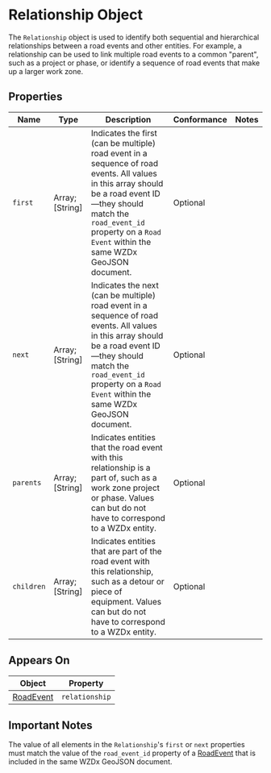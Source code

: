 # Relationship Object
The `Relationship` object is used to identify both sequential and hierarchical relationships between a road events and other entities. For example, a relationship can be used to link multiple road events to a common "parent", such as a project or phase, or identify a sequence of road events that make up a larger work zone.

## Properties
Name | Type | Description | Conformance | Notes
--- | --- | --- | --- | ---
`first` | Array; \[String\] | Indicates the first (can be multiple) road event in a sequence of road events. All values in this array should be a road event ID—they should match the `road_event_id` property on a `Road Event` within the same WZDx GeoJSON document. | Optional |
`next` | Array; \[String\] | Indicates the next (can be multiple) road event in a sequence of road events. All values in this array should be a road event ID—they should match the `road_event_id` property on a `Road Event` within the same WZDx GeoJSON document. | Optional |
`parents` | Array; \[String\] | Indicates entities that the road event with this relationship is a part of, such as a work zone project or phase. Values can but do not have to correspond to a WZDx entity. | Optional | 
`children` | Array; \[String\] | Indicates entities that are part of the road event with this relationship, such as a detour or piece of equipment. Values can but do not have to correspond to a WZDx entity. | Optional | 

## Appears On
Object | Property
--- | ---
[RoadEvent](/spec-content/objects/RoadEvent.md) | `relationship`

## Important Notes
The value of all elements in the `Relationship`'s `first` or `next` properties must match the value of the `road_event_id` property of a [RoadEvent](/spec-content/objects/RoadEvent.md) that is included in the same WZDx GeoJSON document.
